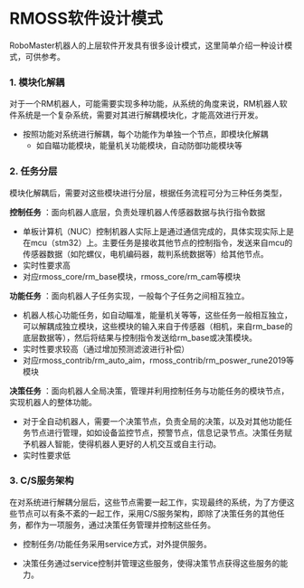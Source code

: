 # RMOSS软件设计模式

RoboMaster机器人的上层软件开发具有很多设计模式，这里简单介绍一种设计模式，可供参考。

### 1. 模块化解耦

对于一个RM机器人，可能需要实现多种功能，从系统的角度来说，RM机器人软件系统是一个复杂系统，需要对其进行解耦模块化，才能高效进行开发。

* 按照功能对系统进行解耦，每个功能作为单独一个节点，即模块化解耦
  * 如自瞄功能模块，能量机关功能模块，自动防御功能模块等

### 2. 任务分层

模块化解耦后，需要对这些模块进行分层，根据任务流程可分为三种任务类型，

**控制任务** ：面向机器人底层，负责处理机器人传感器数据与执行指令数据

* 单板计算机（NUC）控制机器人实际上是通过通信完成的，具体实现实际上是在mcu（stm32）上。主要任务是接收其他节点的控制指令，发送来自mcu的传感器数据（如陀螺仪，电机编码器，裁判系统数据等）给其他节点。
* 实时性要求高
* 对应rmoss_core/rm_base模块，rmoss_core/rm_cam等模块

**功能任务** ：面向机器人子任务实现，一般每个子任务之间相互独立。

* 机器人核心功能任务，如自动瞄准，能量机关等等，这些任务一般相互独立，可以解耦成独立模块，这些模块的输入来自于传感器（相机，来自rm_base的底层数据等），然后将结果与控制指令发送给rm_base或决策模块。
* 实时性要求较高（通过增加预测滤波进行补偿）
* 对应rmoss_contrib/rm_auto_aim，rmoss_contrib/rm_poswer_rune2019等模块

**决策任务** ：面向机器人全局决策，管理并利用控制任务与功能任务的模块节点，实现机器人的整体功能。

* 对于全自动机器人，需要一个决策节点，负责全局的决策，以及对其他功能任务节点进行管理，如如设备监控节点，预警节点，信息记录节点。决策任务赋予机器人智能，使得机器人更好的人机交互或自主行动。
* 实时性要求低

### 3. C/S服务架构

在对系统进行解耦分层后，这些节点需要一起工作，实现最终的系统，为了方便这些节点可以有条不紊的一起工作，采用C/S服务架构，即除了决策任务的其他任务，都作为一项服务，通过决策任务管理并控制这些任务。

* 控制任务/功能任务采用service方式，对外提供服务。

* 决策任务通过service控制并管理这些服务，使得决策节点获得这些服务的能力。